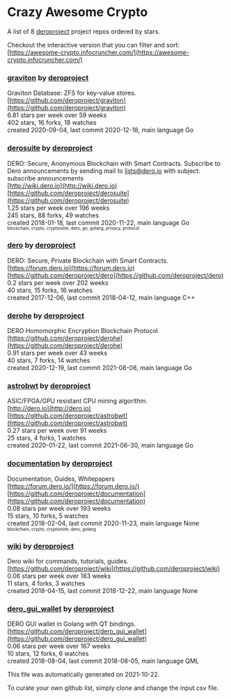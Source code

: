 # Crazy Awesome Crypto
A list of 8 [deroproject](https://github.com/deroproject) project repos ordered by stars.  

Checkout the interactive version that you can filter and sort: 
[https://awesome-crypto.infocruncher.com/](https://awesome-crypto.infocruncher.com/)  


### [graviton](https://github.com/deroproject/graviton) by [deroproject](https://github.com/deroproject)  
Graviton Database: ZFS for key-value stores.  
[https://github.com/deroproject/graviton](https://github.com/deroproject/graviton)  
6.81 stars per week over 59 weeks  
402 stars, 16 forks, 18 watches  
created 2020-09-04, last commit 2020-12-18, main language Go  


### [derosuite](https://github.com/deroproject/derosuite) by [deroproject](https://github.com/deroproject)  
DERO: Secure, Anonymous Blockchain with Smart Contracts.  Subscribe to Dero announcements by sending mail to lists@dero.io with subject: subscribe announcements  
[http://wiki.dero.io](http://wiki.dero.io)  
[https://github.com/deroproject/derosuite](https://github.com/deroproject/derosuite)  
1.25 stars per week over 196 weeks  
245 stars, 88 forks, 49 watches  
created 2018-01-18, last commit 2020-11-22, main language Go  
<sub><sup>blockchain, crypto, cryptonote, dero, go, golang, privacy, protocol</sup></sub>


### [dero](https://github.com/deroproject/dero) by [deroproject](https://github.com/deroproject)  
DERO: Secure, Private Blockchain with Smart Contracts.  
[https://forum.dero.io](https://forum.dero.io)  
[https://github.com/deroproject/dero](https://github.com/deroproject/dero)  
0.2 stars per week over 202 weeks  
40 stars, 15 forks, 16 watches  
created 2017-12-06, last commit 2018-04-12, main language C++  


### [derohe](https://github.com/deroproject/derohe) by [deroproject](https://github.com/deroproject)  
DERO Homomorphic Encryption Blockchain Protocol  
[https://github.com/deroproject/derohe](https://github.com/deroproject/derohe)  
0.91 stars per week over 43 weeks  
40 stars, 7 forks, 14 watches  
created 2020-12-19, last commit 2021-08-08, main language Go  


### [astrobwt](https://github.com/deroproject/astrobwt) by [deroproject](https://github.com/deroproject)  
ASIC/FPGA/GPU resistant CPU mining algorithm.  
[http://dero.io](http://dero.io)  
[https://github.com/deroproject/astrobwt](https://github.com/deroproject/astrobwt)  
0.27 stars per week over 91 weeks  
25 stars, 4 forks, 1 watches  
created 2020-01-22, last commit 2021-06-30, main language Go  


### [documentation](https://github.com/deroproject/documentation) by [deroproject](https://github.com/deroproject)  
Documentation, Guides, Whitepapers  
[https://forum.dero.io/](https://forum.dero.io/)  
[https://github.com/deroproject/documentation](https://github.com/deroproject/documentation)  
0.08 stars per week over 193 weeks  
15 stars, 10 forks, 5 watches  
created 2018-02-04, last commit 2020-11-23, main language None  
<sub><sup>blockchain, crypto, cryptonote, dero, golang</sup></sub>


### [wiki](https://github.com/deroproject/wiki) by [deroproject](https://github.com/deroproject)  
Dero wiki for commands, tutorials, guides.  
[https://github.com/deroproject/wiki](https://github.com/deroproject/wiki)  
0.06 stars per week over 183 weeks  
11 stars, 4 forks, 3 watches  
created 2018-04-15, last commit 2018-12-22, main language None  


### [dero_gui_wallet](https://github.com/deroproject/dero_gui_wallet) by [deroproject](https://github.com/deroproject)  
DERO GUI wallet in Golang with QT bindings.  
[https://github.com/deroproject/dero_gui_wallet](https://github.com/deroproject/dero_gui_wallet)  
0.06 stars per week over 167 weeks  
10 stars, 12 forks, 6 watches  
created 2018-08-04, last commit 2018-08-05, main language QML  


This file was automatically generated on 2021-10-22.  

To curate your own github list, simply clone and change the input csv file.  